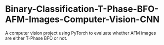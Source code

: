 # Binary-Classification-T-Phase-BFO-AFM-Images-Computer-Vision-CNN
A computer vision project using PyTorch to evaluate whether AFM images are either T-Phase BFO or not.
